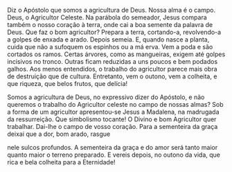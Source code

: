 
Diz o Apóstolo que somos a agricultura de Deus. Nossa alma é o campo. Deus, o Agricultor Celeste. Na parábola do semeador, Jesus compara também o nosso coração à terra, onde cai a boa semente da palavra de Deus. Que faz o bom agricultor? Prepara a terra, cortando-a, revolvendo-a a golpes de enxada e arado. Depois semeia. E, quando nasce a planta, cuida que não a sufoquem os espinhos ou a má erva. Vem a poda e são cortados os ramos. Certas árvores, como as mangueiras, exigem até golpes incisivos no tronco. Outras ficam reduzidas a uns poucos e bem podados galhos. Aos menos entendidos, o trabalho do agricultor parece mais obra de destruição que de cultura. Entretanto, vem o outono, vem a colheita, e que riqueza, que belos frutos, que delícia!

Somos a agricultura de Deus, no expressivo dizer do Apóstolo, e não queremos o trabalho do Agricultor celeste no campo de nossas almas? Sob a forma de um agricultor apresentou-se Jesus a Madalena, na madrugada da ressurreição. Que simbolismo tocante! O Divino e bom Agricultor quer trabalhar. Dai-lhe o campo de vosso coração. Para a sementeira da graça deixai que a dor, bom arado, rasgue

nele sulcos profundos. A sementeira da graça e do amor será tanto maior quanto maior o terreno preparado. E vereis depois, no outono da vida, que rica e bela colheita para a Eternidade!

